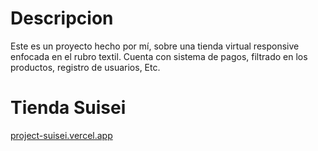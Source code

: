 # Descripcion
Este es un proyecto hecho por mí, sobre una tienda virtual responsive enfocada en el rubro textil. Cuenta con sistema de pagos, filtrado en los productos, registro de usuarios, Etc.

# Tienda Suisei
[project-suisei.vercel.app](https://project-suisei.vercel.app/)
